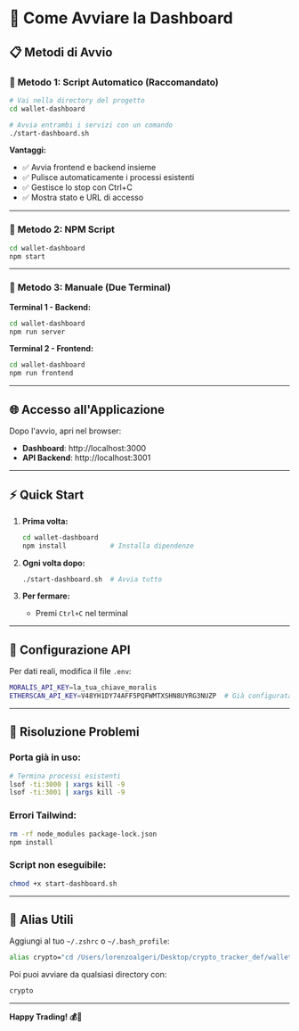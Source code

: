 # 🚀 Come Avviare la Dashboard

## 📋 **Metodi di Avvio**

### 🥇 **Metodo 1: Script Automatico (Raccomandato)**
```bash
# Vai nella directory del progetto
cd wallet-dashboard

# Avvia entrambi i servizi con un comando
./start-dashboard.sh
```
**Vantaggi:**
- ✅ Avvia frontend e backend insieme
- ✅ Pulisce automaticamente i processi esistenti  
- ✅ Gestisce lo stop con Ctrl+C
- ✅ Mostra stato e URL di accesso

---

### 🥈 **Metodo 2: NPM Script**
```bash
cd wallet-dashboard
npm start
```

---

### 🥉 **Metodo 3: Manuale (Due Terminal)**

**Terminal 1 - Backend:**
```bash
cd wallet-dashboard
npm run server
```

**Terminal 2 - Frontend:**
```bash
cd wallet-dashboard  
npm run frontend
```

---

## 🌐 **Accesso all'Applicazione**

Dopo l'avvio, apri nel browser:
- **Dashboard**: http://localhost:3000
- **API Backend**: http://localhost:3001

---

## ⚡ **Quick Start**

1. **Prima volta:**
   ```bash
   cd wallet-dashboard
   npm install           # Installa dipendenze
   ```

2. **Ogni volta dopo:**
   ```bash
   ./start-dashboard.sh  # Avvia tutto
   ```

3. **Per fermare:**
   - Premi `Ctrl+C` nel terminal

---

## 🔧 **Configurazione API**

Per dati reali, modifica il file `.env`:
```bash
MORALIS_API_KEY=la_tua_chiave_moralis
ETHERSCAN_API_KEY=V48YH1DY74AFF5PQFWMTXSHN8UYRG3NUZP  # Già configurata
```

---

## 🐛 **Risoluzione Problemi**

### Porta già in uso:
```bash
# Termina processi esistenti
lsof -ti:3000 | xargs kill -9
lsof -ti:3001 | xargs kill -9
```

### Errori Tailwind:
```bash
rm -rf node_modules package-lock.json
npm install
```

### Script non eseguibile:
```bash
chmod +x start-dashboard.sh
```

---

## 📝 **Alias Utili**

Aggiungi al tuo `~/.zshrc` o `~/.bash_profile`:
```bash
alias crypto="cd /Users/lorenzoalgeri/Desktop/crypto_tracker_def/wallet-dashboard && ./start-dashboard.sh"
```

Poi puoi avviare da qualsiasi directory con:
```bash
crypto
```

---

**Happy Trading! 💰🚀**
